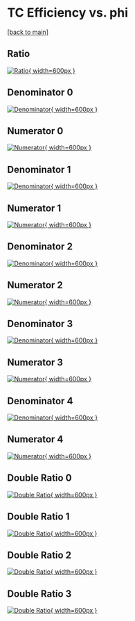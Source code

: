 # TC Efficiency vs. phi

[[back to main](./)]



## Ratio

[![Ratio](../mtv/var/TC_vtr_0_-1_eff_phi.png){ width=600px }](../mtv/var/TC_vtr_0_-1_eff_phi.pdf)

## Denominator 0

[![Denominator](../mtv/den/TC_vtr_0_-1_eff_phi_den0.png){ width=600px }](../mtv/den/TC_vtr_0_-1_eff_phi_den0.pdf)

## Numerator 0

[![Numerator](../mtv/num/TC_vtr_0_-1_eff_phi_num0.png){ width=600px }](../mtv/num/TC_vtr_0_-1_eff_phi_num0.pdf)

## Denominator 1

[![Denominator](../mtv/den/TC_vtr_0_-1_eff_phi_den1.png){ width=600px }](../mtv/den/TC_vtr_0_-1_eff_phi_den1.pdf)

## Numerator 1

[![Numerator](../mtv/num/TC_vtr_0_-1_eff_phi_num1.png){ width=600px }](../mtv/num/TC_vtr_0_-1_eff_phi_num1.pdf)

## Denominator 2

[![Denominator](../mtv/den/TC_vtr_0_-1_eff_phi_den2.png){ width=600px }](../mtv/den/TC_vtr_0_-1_eff_phi_den2.pdf)

## Numerator 2

[![Numerator](../mtv/num/TC_vtr_0_-1_eff_phi_num2.png){ width=600px }](../mtv/num/TC_vtr_0_-1_eff_phi_num2.pdf)

## Denominator 3

[![Denominator](../mtv/den/TC_vtr_0_-1_eff_phi_den3.png){ width=600px }](../mtv/den/TC_vtr_0_-1_eff_phi_den3.pdf)

## Numerator 3

[![Numerator](../mtv/num/TC_vtr_0_-1_eff_phi_num3.png){ width=600px }](../mtv/num/TC_vtr_0_-1_eff_phi_num3.pdf)

## Denominator 4

[![Denominator](../mtv/den/TC_vtr_0_-1_eff_phi_den4.png){ width=600px }](../mtv/den/TC_vtr_0_-1_eff_phi_den4.pdf)

## Numerator 4

[![Numerator](../mtv/num/TC_vtr_0_-1_eff_phi_num4.png){ width=600px }](../mtv/num/TC_vtr_0_-1_eff_phi_num4.pdf)

## Double Ratio 0

[![Double Ratio](../mtv/ratio/TC_vtr_0_-1_eff_phi_ratio0.png){ width=600px }](../mtv/ratio/TC_vtr_0_-1_eff_phi_ratio0.pdf)

## Double Ratio 1

[![Double Ratio](../mtv/ratio/TC_vtr_0_-1_eff_phi_ratio1.png){ width=600px }](../mtv/ratio/TC_vtr_0_-1_eff_phi_ratio1.pdf)

## Double Ratio 2

[![Double Ratio](../mtv/ratio/TC_vtr_0_-1_eff_phi_ratio2.png){ width=600px }](../mtv/ratio/TC_vtr_0_-1_eff_phi_ratio2.pdf)

## Double Ratio 3

[![Double Ratio](../mtv/ratio/TC_vtr_0_-1_eff_phi_ratio3.png){ width=600px }](../mtv/ratio/TC_vtr_0_-1_eff_phi_ratio3.pdf)

